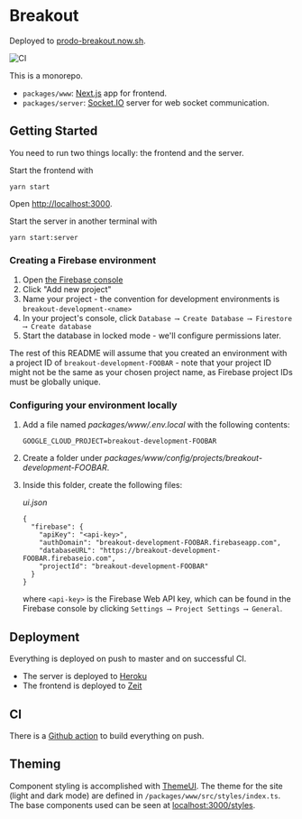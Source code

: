 # Breakout

Deployed to [prodo-breakout.now.sh](https://prodo-breakout.now.sh).

![CI](https://github.com/prodo-dev/breakout/workflows/CI/badge.svg)

This is a monorepo.

- `packages/www`: [Next.js](https://nextjs.org/) app for frontend.
- `packages/server`: [Socket.IO](https://socket.io/) server for web socket communication.

## Getting Started

You need to run two things locally: the frontend and the server.

Start the frontend with

```
yarn start
```

Open [http://localhost:3000](http://localhost:3000).

Start the server in another terminal with

```
yarn start:server
```

### Creating a Firebase environment

1. Open [the Firebase console](https://console.firebase.google.com/)
2. Click "Add new project"
3. Name your project - the convention for development environments is `breakout-development-<name>`
4. In your project's console, click `Database ⟶ Create Database ⟶ Firestore ⟶ Create database`
5. Start the database in locked mode - we'll configure permissions later.

The rest of this README will assume that you created an environment with a project ID of `breakout-development-FOOBAR` - note that your project ID might not be the same as your chosen project name, as Firebase project IDs must be globally unique.

### Configuring your environment locally

1. Add a file named _packages/www/.env.local_ with the following contents:

   ```
   GOOGLE_CLOUD_PROJECT=breakout-development-FOOBAR
   ```

2. Create a folder under _packages/www/config/projects/breakout-development-FOOBAR_.
3. Inside this folder, create the following files:

   _ui.json_

   ```
   {
     "firebase": {
       "apiKey": "<api-key>",
       "authDomain": "breakout-development-FOOBAR.firebaseapp.com",
       "databaseURL": "https://breakout-development-FOOBAR.firebaseio.com",
       "projectId": "breakout-development-FOOBAR"
     }
   }
   ```

   where `<api-key>` is the Firebase Web API key, which can be found in the Firebase console by clicking `Settings ⟶ Project Settings ⟶ General`.

## Deployment

Everything is deployed on push to master and on successful CI.

- The server is deployed to [Heroku](https://dashboard.heroku.com/)
- The frontend is deployed to [Zeit](zeit.co/)

## CI

There is a [Github action](https://github.com/prodo-dev/breakout/actions) to build everything on push.

## Theming

Component styling is accomplished with [ThemeUI](https://theme-ui.com/). The
theme for the site (light and dark mode) are defined in
`/packages/www/src/styles/index.ts`. The base components used can be seen at
[localhost:3000/styles](http://localhost:3000/styles).

